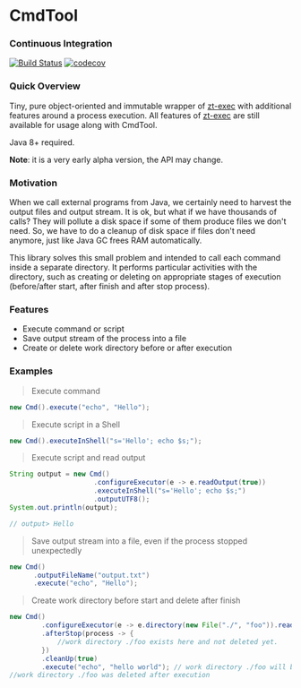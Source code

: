 # CmdTool 
### Continuous Integration
[![Build Status](https://travis-ci.org/alekseysotnikov/CmdTool.svg?branch=master)](https://travis-ci.org/alekseysotnikov/CmdTool) [![codecov](https://codecov.io/gh/alekseysotnikov/CmdTool/branch/master/graph/badge.svg)](https://codecov.io/gh/alekseysotnikov/CmdTool)

### Quick Overview
Tiny, pure object-oriented and immutable wrapper of [zt-exec](https://github.com/zeroturnaround/zt-exec) with additional features around a process execution. All features of [zt-exec](https://github.com/zeroturnaround/zt-exec) are still available for usage along with CmdTool.

Java 8+ required.

**Note**: it is a very early alpha version, the API may change.

### Motivation
When we call external programs from Java, we certainly need to harvest the output files and output stream. It is ok, but what if we have thousands of calls? They will pollute a disk space if some of them produce files we don't need. 
So, we have to do a cleanup of disk space if files don't need anymore, just like Java GC frees RAM automatically.

This library solves this small problem and intended to call each command inside a separate directory. It performs particular activities with the directory, such as creating or deleting on appropriate stages of execution (before/after start, after finish and after stop process). 

### Features
- Execute command or script
- Save output stream of the process into a file
- Create or delete work directory before or after execution

### Examples
> Execute command
````java
new Cmd().execute("echo", "Hello");
````
> Execute script in a Shell
````java
new Cmd().executeInShell("s='Hello'; echo $s;");
````
> Execute script and read output
````java
String output = new Cmd()
                     .configureExecutor(e -> e.readOutput(true))
                     .executeInShell("s='Hello'; echo $s;")
                     .outputUTF8();
System.out.println(output);

// output> Hello
````
> Save output stream into a file, even if the process stopped unexpectedly
```java
new Cmd()
      .outputFileName("output.txt")
      .execute("echo", "Hello");
````
> Create work directory before start and delete after finish
````java
new Cmd()
        .configureExecutor(e -> e.directory(new File("./", "foo")).readOutput(true))
        .afterStop(process -> {
            //work directory ./foo exists here and not deleted yet.
        })
        .cleanUp(true)
        .execute("echo", "hello world"); // work directory ./foo will be created automatically
//work directory ./foo was deleted after execution
````
